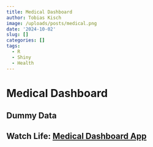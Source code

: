 ```yaml
---
title: Medical Dashboard
author: Tobias Kisch
image: /uploads/posts/medical.png
date: '2024-10-02'
slug: []
categories: []
tags:
  - R
  - Shiny
  - Health
---
```


# Medical Dashboard 

## Dummy Data



## Watch Life: [Medical Dashboard App](https://tobiaskisch.shinyapps.io/app_Labor/)